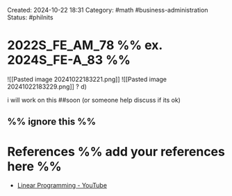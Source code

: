 Created: 2024-10-22 18:31
Category: #math #business-administration 
Status: #philnits



# 2022S_FE_AM_78 %% ex. 2024S_FE-A_83 %%

![[Pasted image 20241022183221.png]]
![[Pasted image 20241022183229.png]]
? 
d)

i will work on this ##soon (or someone help discuss if its ok)

%% ignore this %%
---


# References %% add your references here %%
- [Linear Programming - YouTube](https://www.youtube.com/watch?v=Bzzqx1F23a8&feature=youtu.be)